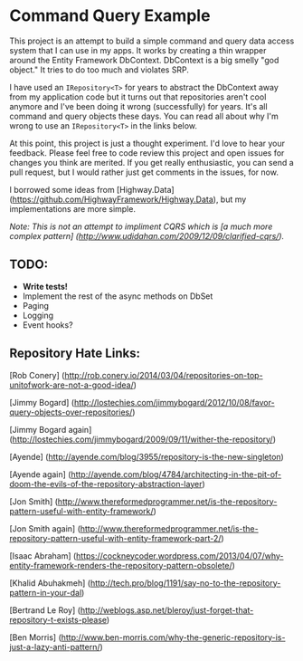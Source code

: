 # Command Query Example

This project is an attempt to build a simple command and query data access system that I can use in my apps.
It works by creating a thin wrapper around the Entity
Framework DbContext. DbContext is a big smelly "god object." It tries to do too
much and violates SRP.

I have used an `IRepository<T>` for years to abstract the DbContext away from my
application code but it turns out that repositories aren't cool anymore and I've
been doing it wrong (successfully) for years. It's all
command and query objects these days. You can read all about why I'm wrong to use an
`IRepository<T>` in the links below.

At this point, this project is just a thought experiment. I'd love to hear your
feedback. Please feel free to code review this project and open issues for
changes you think are merited. If you get really enthusiastic, you can send a
pull request, but I would rather just get comments in the issues, for now.

I borrowed some ideas from [Highway.Data] (https://github.com/HighwayFramework/Highway.Data), but my implementations are more
simple.

*Note: This is not an attempt to impliment CQRS which is [a much more complex pattern] (http://www.udidahan.com/2009/12/09/clarified-cqrs/).*

## TODO:
- **Write tests!**
- Implement the rest of the async methods on DbSet
- Paging
- Logging
- Event hooks?

## Repository Hate Links:

[Rob Conery] (http://rob.conery.io/2014/03/04/repositories-on-top-unitofwork-are-not-a-good-idea/)

[Jimmy Bogard] (http://lostechies.com/jimmybogard/2012/10/08/favor-query-objects-over-repositories/)

[Jimmy Bogard again] (http://lostechies.com/jimmybogard/2009/09/11/wither-the-repository/)

[Ayende] (http://ayende.com/blog/3955/repository-is-the-new-singleton)

[Ayende again] (http://ayende.com/blog/4784/architecting-in-the-pit-of-doom-the-evils-of-the-repository-abstraction-layer)

[Jon Smith] (http://www.thereformedprogrammer.net/is-the-repository-pattern-useful-with-entity-framework/)

[Jon Smith again] (http://www.thereformedprogrammer.net/is-the-repository-pattern-useful-with-entity-framework-part-2/)

[Isaac Abraham] (https://cockneycoder.wordpress.com/2013/04/07/why-entity-framework-renders-the-repository-pattern-obsolete/)

[Khalid Abuhakmeh] (http://tech.pro/blog/1191/say-no-to-the-repository-pattern-in-your-dal)

[Bertrand Le Roy] (http://weblogs.asp.net/bleroy/just-forget-that-repository-t-exists-please)

[Ben Morris] (http://www.ben-morris.com/why-the-generic-repository-is-just-a-lazy-anti-pattern/)
